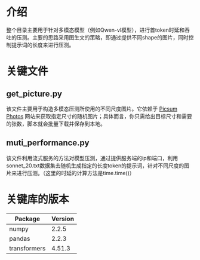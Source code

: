 # 介绍
整个目录主要用于针对多模态模型（例如Qwen-vl模型），进行首token时延和吞吐的压测。主要的思路采用图生文的策略，即通过提供不同shape的图片，同时控制提示词的长度来进行压测。
# 关键文件
## get_picture.py
该文件主要用于构造多模态压测所使用的不同尺度图片。它依赖于 [Picsum Photos](https://picsum.photos) 网站来获取指定尺寸的随机图片；具体而言，你只需给出目标尺寸和需要的张数，脚本就会批量下载并保存到本地。

## muti_performance.py
该文件利用流式服务的方法对模型压测，通过提供服务端的ip和端口，利用sonnet_20.txt数据集去随机生成指定的长度token的提示词，针对不同尺度的图片来进行压测。（这里的时延的计算方法是time.time()）
# 关键库的版本
| Package      | Version |
|--------------|---------|
| numpy        | 2.2.5   |
| pandas       | 2.2.3   |
| transformers | 4.51.3  |




